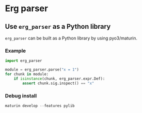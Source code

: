 # Erg parser

## Use `erg_parser` as a Python library

`erg_parser` can be built as a Python library by using pyo3/maturin.

### Example

```python
import erg_parser

module = erg_parser.parse("x = 1")
for chunk in module:
    if isinstance(chunk, erg_parser.expr.Def):
        assert chunk.sig.inspect() == "x"
```

### Debug install

```python
maturin develop --features pylib
```
